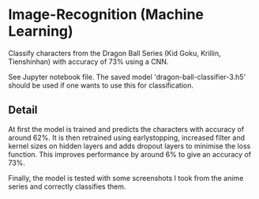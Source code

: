 # Image-Recognition (Machine Learning)

Classify characters from the Dragon Ball Series (Kid Goku, Krillin, Tienshinhan) with accuracy of 73% using a CNN.

See Jupyter notebook file. The saved model 'dragon-ball-classifier-3.h5' should be used if one wants to use this for classification.

## Detail
At first the model is trained and predicts the characters with accuracy of around 62%. It is then retrained using earlystopping, increased filter and kernel sizes on hidden layers and adds dropout layers to minimise the loss function. This improves performance by around 6% to give an accuracy of 73%.

Finally, the model is tested with some screenshots I took from the anime series and correctly classifies them.
